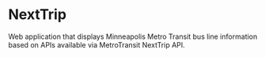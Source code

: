 # NextTrip
Web application that displays Minneapolis Metro Transit bus line information based on  APIs available via MetroTransit NextTrip API.
